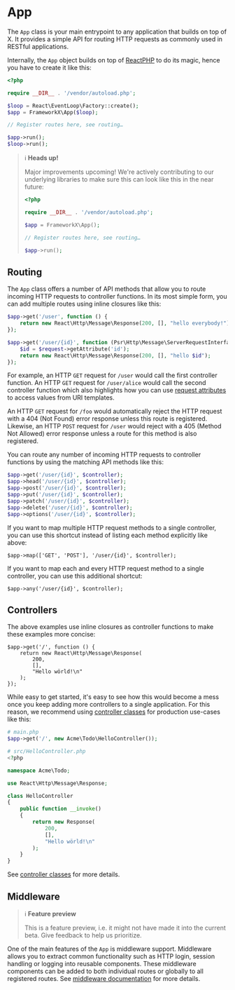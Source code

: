 # App

The `App` class is your main entrypoint to any application that builds on top of X.
It provides a simple API for routing HTTP requests as commonly used in RESTful applications.

Internally, the `App` object builds on top of [ReactPHP](https://reactphp.org/)
to do its magic, hence you have to create it like this:

```php
<?php

require __DIR__ . '/vendor/autoload.php';

$loop = React\EventLoop\Factory::create();
$app = FrameworkX\App($loop);

// Register routes here, see routing…

$app->run();
$loop->run();
```

> ℹ️ **Heads up!**
>
> Major improvements upcoming! We're actively contributing to our underlying
> libraries to make sure this can look like this in the near future:
>
> ```php
> <?php
>
> require __DIR__ . '/vendor/autoload.php';
>
> $app = FrameworkX\App();
>
> // Register routes here, see routing…
>
> $app->run();
> ```

## Routing

The `App` class offers a number of API methods that allow you to route incoming
HTTP requests to controller functions. In its most simple form, you can add
multiple routes using inline closures like this:

```php
$app->get('/user', function () {
    return new React\Http\Message\Response(200, [], "hello everybody!");
});

$app->get('/user/{id}', function (Psr\Http\Message\ServerRequestInterface $request) {
    $id = $request->getAttribute('id');
    return new React\Http\Message\Response(200, [], "hello $id");
});
```

For example, an HTTP `GET` request for `/user` would call the first controller
function.
An HTTP `GET` request for `/user/alice` would call the second controller function
which also highlights how you can use [request attributes](request.md#attributes)
to access values from URI templates.

An HTTP `GET` request for `/foo` would automatically reject the HTTP request with
a 404 (Not Found) error response unless this route is registered.
Likewise, an HTTP `POST` request for `/user` would reject with a 405 (Method Not
Allowed) error response unless a route for this method is also registered.

You can route any number of incoming HTTP requests to controller functions by
using the matching API methods like this:

```php
$app->get('/user/{id}', $controller);
$app->head('/user/{id}', $controller);
$app->post('/user/{id}', $controller);
$app->put('/user/{id}', $controller);
$app->patch('/user/{id}', $controller);
$app->delete('/user/{id}', $controller);
$app->options('/user/{id}', $controller);
```

If you want to map multiple HTTP request methods to a single controller, you can
use this shortcut instead of listing each method explicitly like above:

```
$app->map(['GET', 'POST'], '/user/{id}', $controller);
```

If you want to map each and every HTTP request method to a single controller,
you can use this additional shortcut:

```
$app->any('/user/{id}', $controller);
```

## Controllers

The above examples use inline closures as controller functions to make these
examples more concise: 

```
$app->get('/', function () {
    return new React\Http\Message\Response(
        200,
        [],
        "Hello wörld!\n"
    );
});
```

While easy to get started, it's easy to see how this would become a mess once
you keep adding more controllers to a single application.
For this reason, we recommend using [controller classes](../best-practices/controllers.md)
for production use-cases like this:

```php
# main.php
$app->get('/', new Acme\Todo\HelloController());
```

```php
# src/HelloController.php
<?php

namespace Acme\Todo;

use React\Http\Message\Response;

class HelloController
{
    public function __invoke()
    {
        return new Response(
            200,
            [],
            "Hello wörld!\n"
        );
    }
}
```

See [controller classes](../best-practices/controllers.md) for more details.

## Middleware

> ℹ️ **Feature preview**
>
> This is a feature preview, i.e. it might not have made it into the current beta.
> Give feedback to help us prioritize.

One of the main features of the `App` is middleware support.
Middleware allows you to extract common functionality such as HTTP login, session handling or logging into reusable components.
These middleware components can be added to both individual routes or globally to all registered routes.
See [middleware documentation](middleware.md) for more details.
